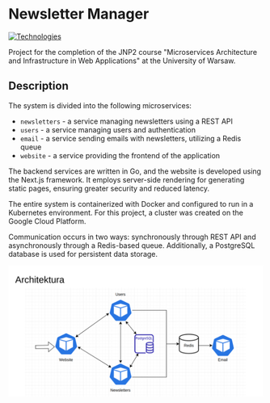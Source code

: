 # Newsletter Manager
[![Technologies](https://skillicons.dev/icons?i=go,nextjs,docker,kubernetes,redis,postgres,gcp)](https://skillicons.dev)

Project for the completion of the JNP2 course "Microservices Architecture and Infrastructure in Web Applications" at the University of Warsaw.

## Description

The system is divided into the following microservices:

- `newsletters` - a service managing newsletters using a REST API
- `users` - a service managing users and authentication
- `email` - a service sending emails with newsletters, utilizing a Redis queue
- `website` - a service providing the frontend of the application

The backend services are written in Go, and the website is developed using the Next.js framework. It employs server-side rendering for generating static pages, ensuring greater security and reduced latency.

The entire system is containerized with Docker and configured to run in a Kubernetes environment. For this project, a cluster was created on the Google Cloud Platform.

Communication occurs in two ways: synchronously through REST API and asynchronously through a Redis-based queue. Additionally, a PostgreSQL database is used for persistent data storage.

<!-- add image from networking/architecture.png -->
![Architecture](networking/architecture.png "Architektura systemu")